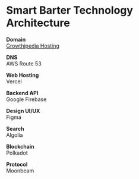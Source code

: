 # Smart Barter Technology Architecture

**Domain**  
[Growthipedia Hosting](https://hosting.growthipedia.com)

**DNS**  
AWS Route 53  

**Web Hosting**  
Vercel

**Backend API**  
Google Firebase

**Design UI/UX**  
Figma

**Search**  
Algolia

**Blockchain**  
Polkadot

**Protocol**  
Moonbeam